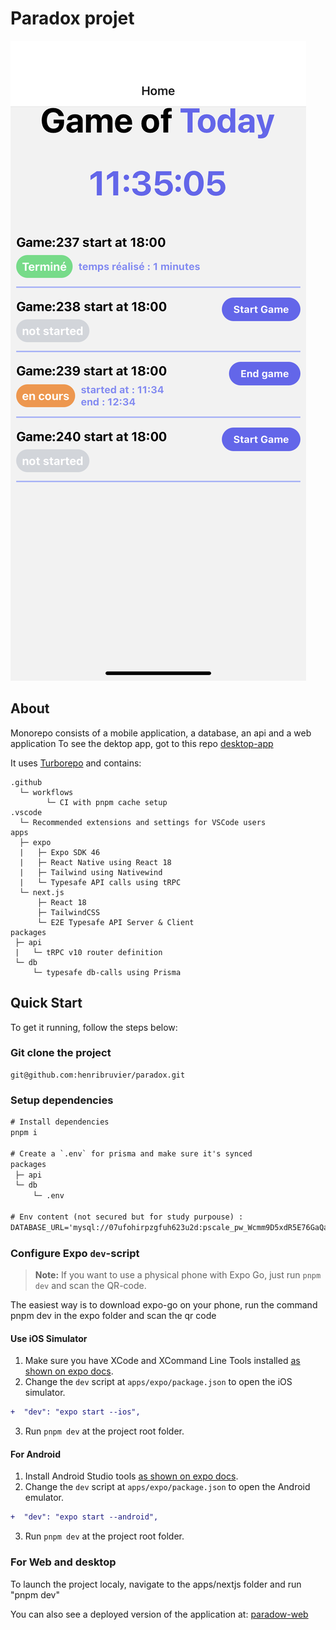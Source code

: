 # Paradox projet

![App mobile](./images/admin_screen.PNG)

## About

Monorepo consists of a mobile application, a database, an api and a web application
To see the dektop app, got to this repo [desktop-app](https://github.com/henribruvier/paradox-desktop)

It uses [Turborepo](https://turborepo.org/) and contains:

```
.github
  └─ workflows
        └─ CI with pnpm cache setup
.vscode
  └─ Recommended extensions and settings for VSCode users
apps
  ├─ expo
  |   ├─ Expo SDK 46
  |   ├─ React Native using React 18
  |   ├─ Tailwind using Nativewind
  |   └─ Typesafe API calls using tRPC
  └─ next.js
      ├─ React 18
      ├─ TailwindCSS
      └─ E2E Typesafe API Server & Client
packages
 ├─ api
 |   └─ tRPC v10 router definition
 └─ db
     └─ typesafe db-calls using Prisma
```

## Quick Start

To get it running, follow the steps below:

### Git clone the project

```
git@github.com:henribruvier/paradox.git
```

### Setup dependencies

```diff
# Install dependencies
pnpm i

# Create a `.env` for prisma and make sure it's synced
packages
 ├─ api
 └─ db
     └─ .env

# Env content (not secured but for study purpouse) :
DATABASE_URL='mysql://07ufohirpzgfuh623u2d:pscale_pw_Wcmm9D5xdR5E76GaQaB3Xl8QkxypxvpVSk5uecaVVtX@eu-central.connect.psdb.cloud/paradox-db?sslaccept=strict'

```

### Configure Expo `dev`-script

> **Note:** If you want to use a physical phone with Expo Go, just run `pnpm dev` and scan the QR-code.

The easiest way is to download expo-go on your phone, run the command pnpm dev in the expo folder and scan the qr code

#### Use iOS Simulator

1. Make sure you have XCode and XCommand Line Tools installed [as shown on expo docs](https://docs.expo.dev/workflow/ios-simulator/).
2. Change the `dev` script at `apps/expo/package.json` to open the iOS simulator.

```diff
+  "dev": "expo start --ios",
```

3. Run `pnpm dev` at the project root folder.

#### For Android

1. Install Android Studio tools [as shown on expo docs](https://docs.expo.dev/workflow/android-studio-emulator/).
2. Change the `dev` script at `apps/expo/package.json` to open the Android emulator.

```diff
+  "dev": "expo start --android",
```

3. Run `pnpm dev` at the project root folder.

### For Web and desktop

To launch the project localy, navigate to the apps/nextjs folder and run "pnpm dev"

You can also see a deployed version of the application at: [paradow-web](https://paradox-sand.vercel.app)
